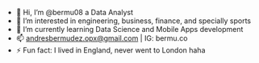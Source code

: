 - 👋 Hi, I’m @bermu08 a Data Analyst
- 👀 I’m interested in engineering, business, finance, and specially sports 
- 🌱 I’m currently learning Data Science and Mobile Apps development
- 📫 andresbermudez.opx@gmail.com | IG: bermu.co
- ⚡ Fun fact: I lived in England, never went to London haha
